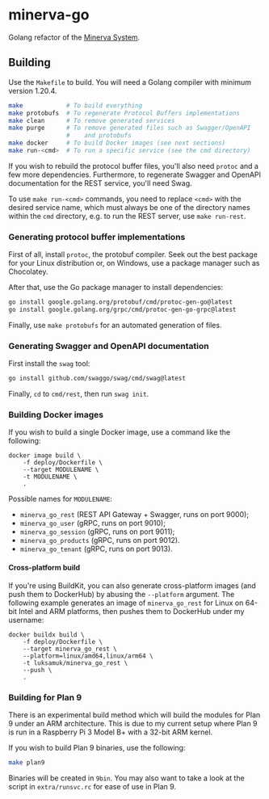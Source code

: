 # minerva-go

Golang refactor of the [Minerva System](https://minerva-system.github.io/minerva-system/).

## Building

Use the `Makefile` to build. You will need a Golang compiler with minimum
version 1.20.4.

```bash
make            # To build everything
make protobufs  # To regenerate Protocol Buffers implementations
make clean      # To remove generated services
make purge      # To remove generated files such as Swagger/OpenAPI
                #    and protobufs
make docker     # To build Docker images (see next sections)
make run-<cmd>  # To run a specific service (see the cmd directory)
```

If you wish to rebuild the protocol buffer files, you'll also need `protoc`
and a few more dependencies. Furthermore, to regenerate Swagger and OpenAPI
documentation for the REST service, you'll need Swag.

To use `make run-<cmd>` commands, you need to replace `<cmd>` with the desired
service name, which must always be one of the directory names within the `cmd`
directory, e.g. to run the REST server, use `make run-rest`.

<!-- ```bash -->
<!-- go install github.com/mitranim/gow@latest -->
<!-- ``` -->

### Generating protocol buffer implementations

First of all, install `protoc`, the protobuf compiler. Seek out the best
package for your Linux distribution or, on Windows, use a package manager
such as Chocolatey.

After that, use the Go package manager to install dependencies:

```bash
go install google.golang.org/protobuf/cmd/protoc-gen-go@latest
go install google.golang.org/grpc/cmd/protoc-gen-go-grpc@latest
```

Finally, use `make protobufs` for an automated generation of files.

### Generating Swagger and OpenAPI documentation

First install the `swag` tool:

```bash
go install github.com/swaggo/swag/cmd/swag@latest
```

Finally, `cd` to `cmd/rest`, then run `swag init`.

### Building Docker images

If you wish to build a single Docker image, use a command like the
following:

```
docker image build \
	-f deploy/Dockerfile \
	--target MODULENAME \
	-t MODULENAME \
	.
```

Possible names for `MODULENAME`:

- `minerva_go_rest` (REST API Gateway + Swagger, runs on port 9000);
- `minerva_go_user` (gRPC, runs on port 9010);
- `minerva_go_session` (gRPC, runs on port 9011);
- `minerva_go_products` (gRPC, runs on port 9012).
- `minerva_go_tenant` (gRPC, runs on port 9013).

#### Cross-platform build

If you're using BuildKit, you can also generate cross-platform images
(and push them to DockerHub) by abusing the `--platform` argument.
The following example generates an image of `minerva_go_rest` for
Linux on 64-bit Intel and ARM platforms, then pushes them to
DockerHub under my username:

```
docker buildx build \
	-f deploy/Dockerfile \
	--target minerva_go_rest \
	--platform=linux/amd64,linux/arm64 \
	-t luksamuk/minerva_go_rest \
	--push \
	.
```

### Building for Plan 9

There is an experimental build method which will build the modules for Plan 9
under an ARM architecture. This is due to my current setup where Plan 9 is
run in a Raspberry Pi 3 Model B+ with a 32-bit ARM kernel.

If you wish to build Plan 9 binaries, use the following:

```bash
make plan9
```

Binaries will be created in `9bin`. You may also want to take a look at the
script in `extra/runsvc.rc` for ease of use in Plan 9.
